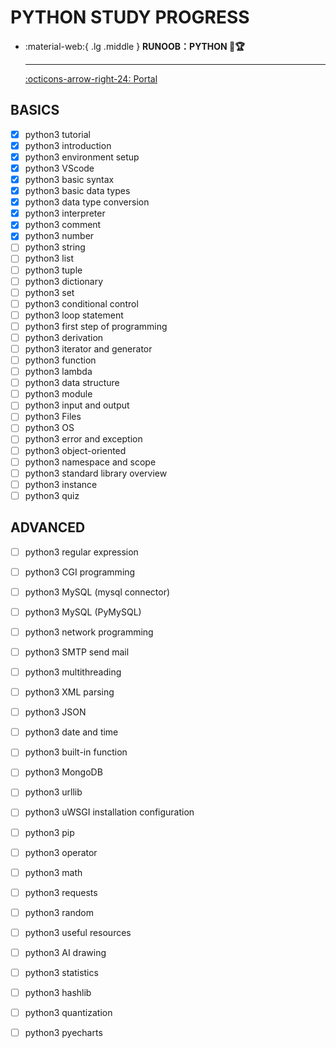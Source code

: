 # PYTHON STUDY PROGRESS

<div class="grid cards" markdown>

-   :material-web:{ .lg .middle } __RUNOOB：PYTHON 🎯🏆__

    ---

    [:octicons-arrow-right-24: <a href="https://www.runoob.com/python3/python3-tutorial.html" target="_blank"> Portal </a>](#)

</div>

## BASICS
- [x] python3 tutorial
- [x] python3 introduction
- [x] python3 environment setup
- [x] python3 VScode
- [x] python3 basic syntax
- [x] python3 basic data types
- [x] python3 data type conversion
- [x] python3 interpreter
- [x] python3 comment
- [x] python3 number
- [ ] python3 string
- [ ] python3 list
- [ ] python3 tuple
- [ ] python3 dictionary
- [ ] python3 set
- [ ] python3 conditional control
- [ ] python3 loop statement
- [ ] python3 first step of programming
- [ ] python3 derivation
- [ ] python3 iterator and generator
- [ ] python3 function
- [ ] python3 lambda
- [ ] python3 data structure
- [ ] python3 module
- [ ] python3 input and output
- [ ] python3 Files
- [ ] python3 OS
- [ ] python3 error and exception
- [ ] python3 object-oriented
- [ ] python3 namespace and scope
- [ ] python3 standard library overview
- [ ] python3 instance
- [ ] python3 quiz

## ADVANCED
- [ ] python3 regular expression
- [ ] python3 CGI programming
- [ ] python3 MySQL (mysql connector)
- [ ] python3 MySQL (PyMySQL)
- [ ] python3 network programming
- [ ] python3 SMTP send mail
- [ ] python3 multithreading
- [ ] python3 XML parsing
- [ ] python3 JSON
- [ ] python3 date and time
- [ ] python3 built-in function
- [ ] python3 MongoDB
- [ ] python3 urllib
- [ ] python3 uWSGI installation configuration
- [ ] python3 pip
- [ ] python3 operator
- [ ] python3 math
- [ ] python3 requests
- [ ] python3 random
- [ ] python3 useful resources
- [ ] python3 AI drawing
- [ ] python3 statistics
- [ ] python3 hashlib
- [ ] python3 quantization
- [ ] python3 pyecharts

